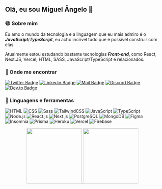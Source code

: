 ## Olá, eu sou Miguel Ângelo 🖖

### 😄 Sobre mim

Eu amo o mundo da tecnologia e a linguagem que eu mais admiro é o **_JavaScript_**/**_TypeScript_**, eu acho incrível tudo que é possível construir com elas.

Atualmente estou estudando bastante tecnologias **_Front-end_**, como React, Next.JS, Vercel, HTML, SASS, JavaScript/TypeScript e relacionados.

### 🔎 Onde me encontrar

[![Twitter Badge](https://img.shields.io/badge/_guel5g_-b1295b?style=flat-square&labelColor=b1295b&logo=twitter&logoColor=fff)](https://twitter.com/guel5g)
[![Linkedin Badge](https://img.shields.io/badge/_Miguel_Ângelo_-b1295b?style=flat-square&labelColor=b1295b&logo=linkedin&logoColor=fff)](https://www.linkedin.com/in/miguel5g/)
[![Mail Badge](https://img.shields.io/badge/_miguelcg958@gmail.com_-b1295b?style=flat-square&labelColor=b1295b&logo=gmail&logoColor=fff)](mailto:miguelcg958@gmail.com)
[![Discord Badge](https://img.shields.io/badge/_Guel%233451_-b1295b?style=flat-square&labelColor=b1295b&logo=discord&logoColor=fff)](https://discordapp.com/users/342803796201832449/)
[![Dev.to Badge](https://img.shields.io/badge/_Miguel_Ângelo_-b1295b?style=flat-square&labelColor=b1295b&logo=dev.to&logoColor=fff)](https://dev.to/miguel5g)

### 🚀 Linguagens e ferramentas

![HTML](https://img.shields.io/badge/-HTML-E34F26?style=flat-square&logo=HTML5&logoColor=white)
![CSS](https://img.shields.io/badge/-CSS-1572B6?style=flat-square&logo=css3&logoColor=white)
![Sass](https://img.shields.io/badge/-Sass-CC6699?style=flat-square&logo=sass&logoColor=white)
![TailwindCSS](https://img.shields.io/badge/-TailwindCSS-06B6D4?style=flat-square&logo=TailwindCSS&logoColor=white)
![JavaScript](https://img.shields.io/badge/-JavaScript-F7DF1E?style=flat-square&logo=Javascript&logoColor=black)
![TypeScript](https://img.shields.io/badge/-TypeScript-007ACC?style=flat-square&logo=Typescript&logoColor=white)
![Node.js](https://img.shields.io/badge/-Node.js-339933?style=flat-square&logo=Node.js&logoColor=white)
![React.js](https://img.shields.io/badge/-React.js-61DAFB?style=flat-square&logo=React&logoColor=white)
![Next.js](https://img.shields.io/badge/-Next.js-000000?style=flat-square&logo=Next.js&logoColor=white)
![PostgreSQL](https://img.shields.io/badge/-PostgreSQL-4169E1?style=flat-square&logo=PostgreSQL&logoColor=white)
![MongoDB](https://img.shields.io/badge/-MongoDB-47A248?style=flat-square&logo=MongoDB&logoColor=white)
![Figma](https://img.shields.io/badge/-Figma-F24E1E?style=flat-square&logo=Figma&logoColor=white)
![Insomnia](https://img.shields.io/badge/-Insomnia-5849BE?style=flat-square&logo=Insomnia&logoColor=white)
![Prisma](https://img.shields.io/badge/-Prisma-2D3748?style=flat-square&logo=Prisma&logoColor=white)
![Heroku](https://img.shields.io/badge/-Heroku-430098?style=flat-square&logo=Heroku&logoColor=white)
![Vercel](https://img.shields.io/badge/-Vercel-000000?style=flat-square&logo=Vercel&logoColor=white)
![Firebase](https://img.shields.io/badge/-Firebase-FFCA28?style=flat-square&logo=Firebase&logoColor=black)

<div align="center">
  <a href="https://github.com/miguel5g">
  <img height="180em" src="https://github-readme-stats.vercel.app/api?username=miguel5g&show_icons=true&theme=radical&include_all_commits=true&count_private=true"/>
  <img height="180em" src="https://github-readme-stats.vercel.app/api/top-langs/?username=miguel5g&layout=compact&langs_count=7&theme=radical"/>
</div>
